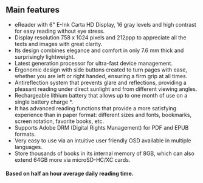 ## Main features

- eReader with 6" E-Ink Carta HD Display, 16 gray levels and high contrast for easy reading without eye stress.
- Display resolution 758 x 1024 pixels and 212ppp to appreciate all the texts and images with great clarity.
- Its design combines elegance and comfort in only 7.6 mm thick and surprisingly lightweight.
- Latest generation processor for ultra-fast device management.
- Ergonomic design with side buttons created to turn pages with ease, whether you are left or right handed, ensuring a firm grip at all times.
- Antireflection system that prevents glare and reflections, providing a pleasant reading under direct sunlight and from different viewing angles.
- Rechargeable lithium battery that allows up to one month of use on a single battery charge *.
- It has advanced reading functions that provide a more satisfying experience than in paper format: different sizes and fonts, bookmarks, screen rotation, favorite books, etc.
- Supports Adobe DRM (Digital Rights Management) for PDF and EPUB formats.
- Very easy to use via an intuitive user friendly OSD available in multiple languages.
- Store thousands of books in its internal memory of 8GB, which can also extend 64GB more via microSD-HC/XC cards.

#### Based on half an hour average daily reading time.
